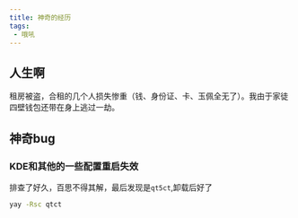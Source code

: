 ```yaml
---
title: 神奇的经历
tags:
 - 哦吼
---
```


## 人生啊

租房被盗，合租的几个人损失惨重（钱、身份证、卡、玉佩全无了）。我由于家徒四壁钱包还带在身上逃过一劫。

## 神奇bug

### KDE和其他的一些配置重启失效

排查了好久，百思不得其解，最后发现是`qt5ct`,卸载后好了

```bash
yay -Rsc qtct
```